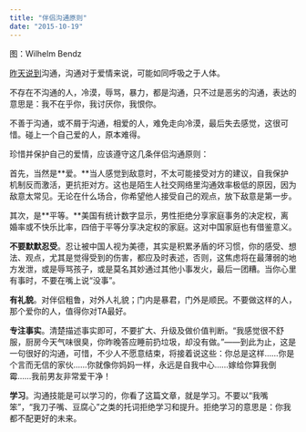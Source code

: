 ```yaml
---
title: "伴侣沟通原则"
date: "2015-10-19"
---
```


图：Wilhelm Bendz

[昨天说到](http://mp.weixin.qq.com/s?__biz=MjM5NDU0Mjk2MQ==&mid=400025412&idx=1&sn=73dced0ed8a81da0abaeb168c5c1ccaa&scene=21#wechat_redirect)沟通，沟通对于爱情来说，可能如同呼吸之于人体。

不存在不沟通的人，冷漠，辱骂，暴力，都是沟通，只不过是恶劣的沟通，表达的意思是：我不在乎你，我讨厌你，我恨你。

不善于沟通，或不屑于沟通，相爱的人，难免走向冷漠，最后失去感觉，这很可惜。碰上一个自己爱的人，原本难得。

珍惜并保护自己的爱情，应该遵守这几条伴侣沟通原则：

首先，当然是**爱。**当人感觉到敌意时，不太可能接受对方的建议，自我保护机制反而激活，更抗拒对方。这也是陌生人社交网络里沟通效率极低的原因，因为敌意太常见。无论在什么场合，你希望他人接受自己的观点，放下敌意是第一步。

其次，是**平等。**美国有统计数字显示，男性拒绝分享家庭事务的决定权，离婚率或不快乐比率，四倍于平等分享决定权的家庭。这对中国家庭也有借鉴意义。

**不要默默忍受**。忍让被中国人视为美德，其实是积累矛盾的坏习惯，你的感受、想法、观点，尤其是觉得受到的伤害，都应及时表述，否则，这焦虑将在最薄弱的地方发泄，或是辱骂孩子，或是莫名其妙通过其他小事发火，最后一团糟。当你心里有事时，不要在嘴上说“没事”。

**有礼貌**。对伴侣粗鲁，对外人礼貌；门内是暴君，门外是顺民。不要做这样的人，那个爱你的人，值得你对TA最好。

**专注事实**。清楚描述事实即可，不要扩大、升级及做价值判断。“我感觉很不舒服，厨房今天气味很臭，你昨晚答应睡前扔垃圾，却没有做。”——到此为止，这是一句很好的沟通，可惜，不少人不愿意结束，将接着说这些：你总是这样……你是个言而无信的家伙……你就像你妈妈一样，永远是自我中心……嫁给你算我倒霉……我前男友非常爱干净！

**学习**。沟通技能是可以学习的，你看了这篇文章，就是学习。不要以“我嘴笨”，“我刀子嘴、豆腐心”之类的托词拒绝学习和提升。拒绝学习的意思是：你我都不配更好的未来。
